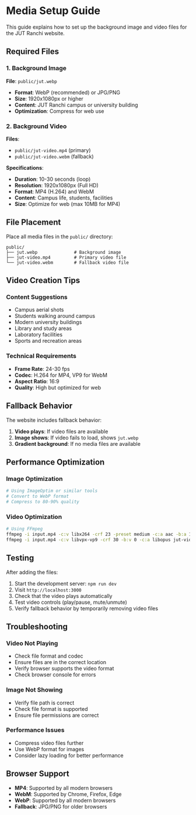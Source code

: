 # Media Setup Guide

This guide explains how to set up the background image and video files for the JUT Ranchi website.

## Required Files

### 1. Background Image
**File**: `public/jut.webp`
- **Format**: WebP (recommended) or JPG/PNG
- **Size**: 1920x1080px or higher
- **Content**: JUT Ranchi campus or university building
- **Optimization**: Compress for web use

### 2. Background Video
**Files**: 
- `public/jut-video.mp4` (primary)
- `public/jut-video.webm` (fallback)

**Specifications**:
- **Duration**: 10-30 seconds (loop)
- **Resolution**: 1920x1080px (Full HD)
- **Format**: MP4 (H.264) and WebM
- **Content**: Campus life, students, facilities
- **Size**: Optimize for web (max 10MB for MP4)

## File Placement

Place all media files in the `public/` directory:

```
public/
├── jut.webp              # Background image
├── jut-video.mp4         # Primary video file
└── jut-video.webm        # Fallback video file
```

## Video Creation Tips

### Content Suggestions
- Campus aerial shots
- Students walking around campus
- Modern university buildings
- Library and study areas
- Laboratory facilities
- Sports and recreation areas

### Technical Requirements
- **Frame Rate**: 24-30 fps
- **Codec**: H.264 for MP4, VP9 for WebM
- **Aspect Ratio**: 16:9
- **Quality**: High but optimized for web

## Fallback Behavior

The website includes fallback behavior:
1. **Video plays**: If video files are available
2. **Image shows**: If video fails to load, shows `jut.webp`
3. **Gradient background**: If no media files are available

## Performance Optimization

### Image Optimization
```bash
# Using ImageOptim or similar tools
# Convert to WebP format
# Compress to 80-90% quality
```

### Video Optimization
```bash
# Using FFmpeg
ffmpeg -i input.mp4 -c:v libx264 -crf 23 -preset medium -c:a aac -b:a 128k jut-video.mp4
ffmpeg -i input.mp4 -c:v libvpx-vp9 -crf 30 -b:v 0 -c:a libopus jut-video.webm
```

## Testing

After adding the files:
1. Start the development server: `npm run dev`
2. Visit `http://localhost:3000`
3. Check that the video plays automatically
4. Test video controls (play/pause, mute/unmute)
5. Verify fallback behavior by temporarily removing video files

## Troubleshooting

### Video Not Playing
- Check file format and codec
- Ensure files are in the correct location
- Verify browser supports the video format
- Check browser console for errors

### Image Not Showing
- Verify file path is correct
- Check file format is supported
- Ensure file permissions are correct

### Performance Issues
- Compress video files further
- Use WebP format for images
- Consider lazy loading for better performance

## Browser Support

- **MP4**: Supported by all modern browsers
- **WebM**: Supported by Chrome, Firefox, Edge
- **WebP**: Supported by all modern browsers
- **Fallback**: JPG/PNG for older browsers 